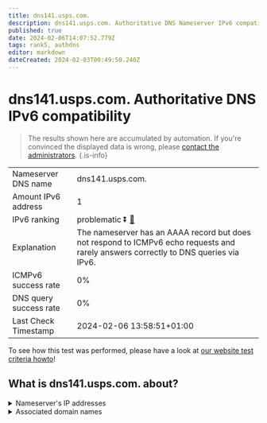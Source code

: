 ```yaml
---
title: dns141.usps.com.
description: dns141.usps.com. Authoritative DNS Nameserver IPv6 compatibility
published: true
date: 2024-02-06T14:07:52.779Z
tags: rank5, authdns
editor: markdown
dateCreated: 2024-02-03T00:49:50.240Z
---
```


# dns141.usps.com. Authoritative DNS IPv6 compatibility

> The results shown here are accumulated by automation. If you're convinced the displayed data is wrong, please [contact the administrators](/howto/chat). 
{.is-info}




|   |   |
| - | - |
| Nameserver DNS name | dns141.usps.com.
| Amount IPv6 address | 1
| IPv6 ranking | problematic :arrow_double_down: [🔗](/howto/ranking) |
| Explanation | The nameserver has an AAAA record but does not respond to ICMPv6 echo requests and rarely answers correctly to DNS queries via IPv6. |
| ICMPv6 success rate | 0%|
| DNS query success rate | 0% |
| Last Check Timestamp | 2024-02-06 13:58:51+01:00 |

To see how this test was performed, please have a look at [our website test criteria howto](/howto/testcriteria/authdns)!


## What is dns141.usps.com. about?




<details>
<summary>Nameserver's IP addresses</summary>

2610:68:3130:25:6010::25

</details>



<details>
<summary>Associated domain names</summary>

www.usps.com

</details>
